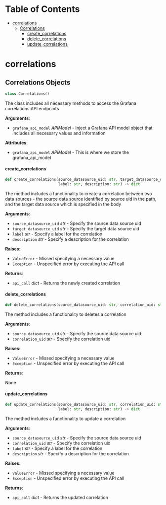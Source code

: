 # Table of Contents

* [correlations](#correlations)
  * [Correlations](#correlations.Correlations)
    * [create\_correlations](#correlations.Correlations.create_correlations)
    * [delete\_correlations](#correlations.Correlations.delete_correlations)
    * [update\_correlations](#correlations.Correlations.update_correlations)

<a id="correlations"></a>

# correlations

<a id="correlations.Correlations"></a>

## Correlations Objects

```python
class Correlations()
```

The class includes all necessary methods to access the Grafana correlations API endpoints

**Arguments**:

- `grafana_api_model` _APIModel_ - Inject a Grafana API model object that includes all necessary values and information
  

**Attributes**:

- `grafana_api_model` _APIModel_ - This is where we store the grafana_api_model

<a id="correlations.Correlations.create_correlations"></a>

#### create\_correlations

```python
def create_correlations(source_datasource_uid: str, target_datasource_uid: str,
                        label: str, description: str) -> dict
```

The method includes a functionality to create a correlation between two data sources - the source data source identified by source uid in the path, and the target data source which is specified in the body

**Arguments**:

- `source_datasource_uid` _str_ - Specify the source data source uid
- `target_datasource_uid` _str_ - Specify the target data source uid
- `label` _str_ - Specify a label for the correlation
- `description` _str_ - Specify a description for the correlation
  

**Raises**:

- `ValueError` - Missed specifying a necessary value
- `Exception` - Unspecified error by executing the API call
  

**Returns**:

- `api_call` _dict_ - Returns the newly created correlation

<a id="correlations.Correlations.delete_correlations"></a>

#### delete\_correlations

```python
def delete_correlations(source_datasource_uid: str, correlation_uid: str)
```

The method includes a functionality to deletes a correlation

**Arguments**:

- `source_datasource_uid` _str_ - Specify the source data source uid
- `correlation_uid` _str_ - Specify the correlation uid
  

**Raises**:

- `ValueError` - Missed specifying a necessary value
- `Exception` - Unspecified error by executing the API call
  

**Returns**:

  None

<a id="correlations.Correlations.update_correlations"></a>

#### update\_correlations

```python
def update_correlations(source_datasource_uid: str, correlation_uid: str,
                        label: str, description: str) -> dict
```

The method includes a functionality to update a correlation

**Arguments**:

- `source_datasource_uid` _str_ - Specify the source data source uid
- `correlation_uid` _str_ - Specify the correlation uid
- `label` _str_ - Specify a label for the correlation
- `description` _str_ - Specify a description for the correlation
  

**Raises**:

- `ValueError` - Missed specifying a necessary value
- `Exception` - Unspecified error by executing the API call
  

**Returns**:

- `api_call` _dict_ - Returns the updated correlation

